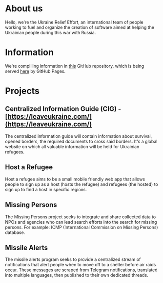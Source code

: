 # About us
Hello, we're the Ukraine Relief Effort, an international team of people working to fuel and organize the creation of software aimed at helping the Ukrainian people during this war with Russia.

# Information
We're compliling information in [this](https://github.com/Ukraine-Relief-Efforts/information) GitHub repository, which is being served [here](https://ukraine-relief-efforts.github.io/information/) by GitHub Pages.

# Projects

## Centralized Information Guide (CIG) - [https://leaveukraine.com/](https://leaveukraine.com/)
The centralized information guide will contain information about survival, opened borders, the required documents to cross said borders. It's a global website on which all valuable information will be held for Ukrainian refugees.

## Host a Refugee
Host a refugee aims to be a small mobile friendly web app that allows people to sign up as a host (hosts the refugee) and refugees (the hosted) to sign up to find a host in specific regions.

## Missing Persons
The Missing Persons project seeks to integrate and share collected data to NPOs and agencies who can lead search efforts into the search for missing persons. 
For example: ICMP (International Commission on Missing Persons) database. 

## Missile Alerts
The missile alerts program seeks to provide a centralized stream of notifications that alert people when to move off to a shelter before air raids occur. These messages are scraped from Telegram notifications, translated into multiple languages, then published to their own dedicated threads.
